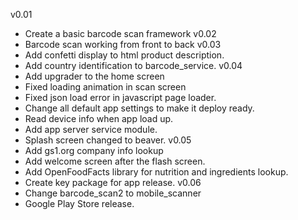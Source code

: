 v0.01
- Create a basic barcode scan framework
v0.02
- Barcode scan working from front to back
v0.03
- Add confetti display to html product description.
- Add country identification to barcode_service.
v0.04
- Add upgrader to the home screen
- Fixed loading animation in scan screen
- Fixed json load error in javascript page loader.
- Change all default app settings to make it deploy ready.
- Read device info when app load up.
- Add app server service module.
- Splash screen changed to beaver.
v0.05
- Add gs1.org company info lookup
- Add welcome screen after the flash screen.
- Add OpenFoodFacts library for nutrition and ingredients lookup.
- Create key package for app release.
v0.06
- Change barcode_scan2 to mobile_scanner
- Google Play Store release.
